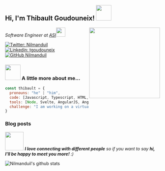 <h2> Hi, I'm Thibault Goudouneix! <img src="https://media.giphy.com/media/mGcNjsfWAjY5AEZNw6/giphy.gif" width="50"></h2>
<img align='right' src="https://media.giphy.com/media/3shgEY0KaAW5y/giphy.gif" width="230">
<p><em>Software Engineer at <a href="http://www.asi.fr">ASI</a><img src="https://media.giphy.com/media/WUlplcMpOCEmTGBtBW/giphy.gif" width="30"> 
</em></p>

[![Twitter: Nilmanduil](https://img.shields.io/twitter/follow/Nilmanduil?style=social)](https://twitter.com/Nilmanduil)
[![Linkedin: tgoudouneix](https://img.shields.io/badge/-tgoudouneix-blue?style=flat-square&logo=Linkedin&logoColor=white&link=https://www.linkedin.com/in/tgoudouneix/)](https://www.linkedin.com/in/tgoudouneix/)
[![GitHub Nilmanduil](https://img.shields.io/github/followers/Nilmanduil?label=follow&style=social)](https://github.com/Nilmanduil)


### <img src="https://media.giphy.com/media/VgCDAzcKvsR6OM0uWg/giphy.gif" width="50"> A little more about me...  

```javascript
const thibault = {
  pronouns: "he" | "him",
  code: [Javascript, Typescript, HTML, CSS, PHP],
  tools: [Node, Svelte, AngularJS, Angular, Ionic, Vue],
  challenge: "I am working on a virtual substitute to little stressballs to launch at coworkers"
}
```

### Blog posts
<!-- BLOG-POST-LIST:START -->
<!-- BLOG-POST-LIST:END -->

<img src="https://media.giphy.com/media/LnQjpWaON8nhr21vNW/giphy.gif" width="60"> <em><b>I love connecting with different people</b> so if you want to say <b>hi, I'll be happy to meet you more!</b> :)</em>

![Nilmanduil's github stats](https://github-readme-stats.vercel.app/api?username=Nilmanduil&show_icons=true)

<!--
**Nilmanduil/Nilmanduil** is a ✨ _special_ ✨ repository because its `README.md` (this file) appears on your GitHub profile.

Here are some ideas to get you started:

- 🔭 I’m currently working on ...
- 🌱 I’m currently learning ...
- 👯 I’m looking to collaborate on ...
- 🤔 I’m looking for help with ...
- 💬 Ask me about ...
- 📫 How to reach me: ...
- 😄 Pronouns: ...
- ⚡ Fun fact: ...
-->
